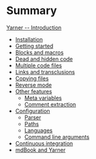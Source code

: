 # Summary

[Yarner -- Introduction](./introduction.md)

<!-- - [How is works](./how-it-works.md) -->
- [Installation](./installation.md)
- [Getting started](./getting-started.md)
- [Blocks and macros](./blocks-and-macros.md)
- [Dead and hidden code](./dead-and-hidden-code.md)
- [Multiple code files](./multiple-code-files.md)
- [Links and transclusions](./links-and-transclusions.md)
- [Copying files](./copying-files.md)
- [Reverse mode](./reverse-mode.md)
- [Other features]()
  - [Meta variables]()
  - [Comment extraction](./comment-extraction.md)
- [Configuration]()
  - [Parser]()
  - [Paths]()
  - [Languages]()
  - [Command line arguments]()
- [Continuous integration]()
- [mdBook and Yarner]()
